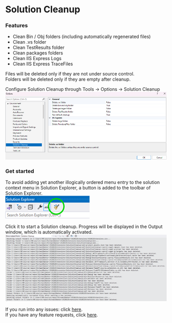 # Solution Cleanup

### Features
- Clean Bin / Obj folders (including automatically regenerated files)
- Clean .vs folder
- Clean TestResults folder
- Clean packages folders
- Clean IIS Express Logs
- Clean IIS Express TraceFiles

Files will be deleted only if they are not under source control.  
Folders will be deleted only if they are empty after cleanup.

Configure Solution Cleanup through Tools -> Options -> Solution Cleanup  
![Options](images/Options.png)

### Get started

To avoid adding yet another illogically ordered menu entry to the solution context menu in Solution Explorer, a button is added to the toolbar of Solution Explorer.  
![Toolbar](images/toolbar.png)

Click it to start a Solution cleanup.
Progress will be displayed in the Output window, which is automatically activated.  
![Output](images/output.png)

If you run into any issues: click [here](https://github.com/TheBlueHeron/VS2022Extensions/issues).  
If you have any feature requests, click [here](https://github.com/TheBlueHeron/VS2022Extensions/discussions/1).